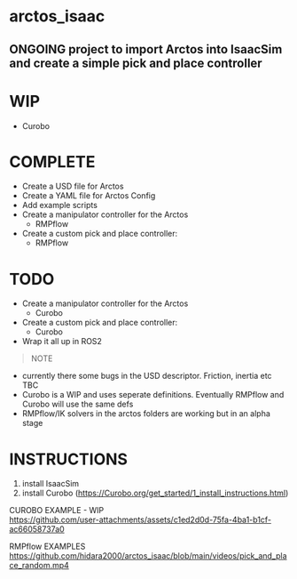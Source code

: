 # arctos_isaac

## ONGOING project to import Arctos into IsaacSim and create a simple pick and place controller

# WIP
- Curobo

# COMPLETE
- Create a USD file for Arctos
- Create a YAML file for Arctos Config
- Add example scripts
- Create a manipulator controller for the Arctos
  - RMPflow
- Create a custom pick and place controller:
  - RMPflow

# TODO
- Create a manipulator controller for the Arctos
  - Curobo
- Create a custom pick and place controller:
  - Curobo
- Wrap it all up in ROS2


>NOTE 
- currently there some bugs in the USD descriptor. Friction, inertia etc TBC 
- Curobo is a WIP and uses seperate definitions. Eventually RMPflow and Curobo will use the same defs
- RMPflow/IK solvers in the arctos folders are working but in an alpha stage

# INSTRUCTIONS
1. install IsaacSim
2. install Curobo (https://Curobo.org/get_started/1_install_instructions.html)

CUROBO EXAMPLE - WIP    
https://github.com/user-attachments/assets/c1ed2d0d-75fa-4ba1-b1cf-ac66058737a0

RMPflow EXAMPLES    
https://github.com/hidara2000/arctos_isaac/blob/main/videos/pick_and_place_random.mp4


